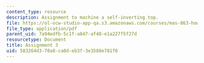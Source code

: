 ```yaml
---
content_type: resource
description: Assignment to machine a self-inverting top.
file: https://ol-ocw-studio-app-qa.s3.amazonaws.com/courses/mas-863-how-to-make-almost-anything-fall-2002/583264d370a8ca0deb3f3e3588e781f0_assignment3.pdf
file_type: application/pdf
parent_uid: 7a94edfb-5c1f-a847-af48-e1a227f5f27d
resourcetype: Document
title: Assignment 3
uid: 583264d3-70a8-ca0d-eb3f-3e3588e781f0
---
```

